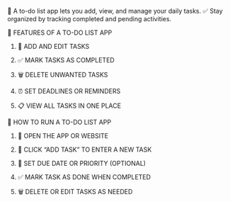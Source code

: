 📝 A to-do list app lets you add, view, and manage your daily tasks.
✅ Stay organized by tracking completed and pending activities.

🌟 FEATURES OF A TO-DO LIST APP
1. 📝 ADD AND EDIT TASKS

2. ✅ MARK TASKS AS COMPLETED

3. 🗑️ DELETE UNWANTED TASKS

4. ⏰ SET DEADLINES OR REMINDERS

5. 📋 VIEW ALL TASKS IN ONE PLACE

🚀 HOW TO RUN A TO-DO LIST APP
1. 📲 OPEN THE APP OR WEBSITE

2. 📝 CLICK “ADD TASK” TO ENTER A NEW TASK

3. 📅 SET DUE DATE OR PRIORITY (OPTIONAL)

4. ✅ MARK TASK AS DONE WHEN COMPLETED

5. 🗑️ DELETE OR EDIT TASKS AS NEEDED
